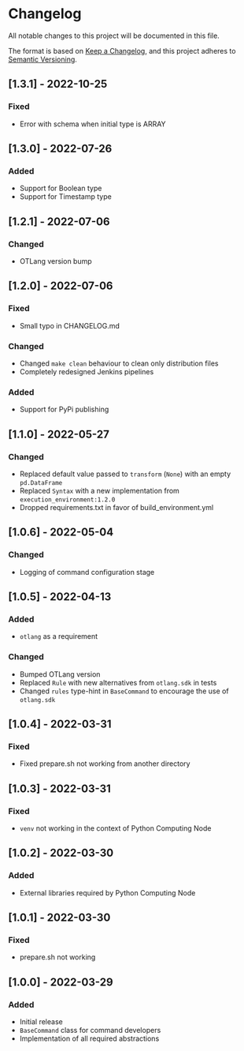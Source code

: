 # Changelog
All notable changes to this project will be documented in this file.

The format is based on [Keep a Changelog](https://keepachangelog.com/en/1.0.0/),
and this project adheres to [Semantic Versioning](https://semver.org/spec/v2.0.0.html).

## [1.3.1] - 2022-10-25
### Fixed
- Error with schema when initial type is ARRAY

## [1.3.0] - 2022-07-26
### Added
- Support for Boolean type
- Support for Timestamp type

## [1.2.1] - 2022-07-06
### Changed
- OTLang version bump

## [1.2.0] - 2022-07-06
### Fixed
- Small typo in CHANGELOG.md
### Changed
- Changed `make clean` behaviour to clean only distribution files
- Completely redesigned Jenkins pipelines
### Added
- Support for PyPi publishing

## [1.1.0] - 2022-05-27
### Changed
- Replaced default value passed to `transform` (`None`) with an empty `pd.DataFrame`
- Replaced `Syntax` with a new implementation from `execution_environment:1.2.0`
- Dropped requirements.txt in favor of build_environment.yml

## [1.0.6] - 2022-05-04
### Changed
- Logging of command configuration stage

## [1.0.5] - 2022-04-13
### Added
- `otlang` as a requirement
### Changed
- Bumped OTLang version
- Replaced `Rule` with new alternatives from `otlang.sdk` in tests
- Changed `rules` type-hint in `BaseCommand` to encourage the use of `otlang.sdk`

## [1.0.4] - 2022-03-31
### Fixed
- Fixed prepare.sh not working from another directory

## [1.0.3] - 2022-03-31
### Fixed
- `venv` not working in the context of Python Computing Node

## [1.0.2] - 2022-03-30
### Added
- External libraries required by Python Computing Node

## [1.0.1] - 2022-03-30
### Fixed
- prepare.sh not working

## [1.0.0] - 2022-03-29
### Added
- Initial release
- `BaseCommand` class for command developers
- Implementation of all required abstractions
